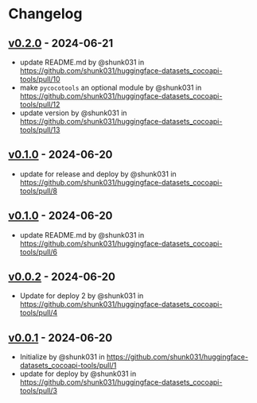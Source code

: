 # Changelog

## [v0.2.0](https://github.com/shunk031/huggingface-datasets_cocoapi-tools/compare/v0.1.0...v0.2.0) - 2024-06-21
- update README.md by @shunk031 in https://github.com/shunk031/huggingface-datasets_cocoapi-tools/pull/10
- make `pycocotools` an optional module by @shunk031 in https://github.com/shunk031/huggingface-datasets_cocoapi-tools/pull/12
- update version by @shunk031 in https://github.com/shunk031/huggingface-datasets_cocoapi-tools/pull/13

## [v0.1.0](https://github.com/shunk031/huggingface-datasets_cocoapi-tools/compare/v0.0.3...v0.1.0) - 2024-06-20
- update for release and deploy by @shunk031 in https://github.com/shunk031/huggingface-datasets_cocoapi-tools/pull/8

## [v0.1.0](https://github.com/shunk031/huggingface-datasets_cocoapi-tools/compare/v0.0.2...v0.1.0) - 2024-06-20
- update README.md by @shunk031 in https://github.com/shunk031/huggingface-datasets_cocoapi-tools/pull/6

## [v0.0.2](https://github.com/shunk031/huggingface-datasets_cocoapi-tools/compare/v0.0.1...v0.0.2) - 2024-06-20
- Update for deploy 2 by @shunk031 in https://github.com/shunk031/huggingface-datasets_cocoapi-tools/pull/4

## [v0.0.1](https://github.com/shunk031/huggingface-datasets_cocoapi-tools/commits/v0.0.1) - 2024-06-20
- Initialize by @shunk031 in https://github.com/shunk031/huggingface-datasets_cocoapi-tools/pull/1
- update for deploy by @shunk031 in https://github.com/shunk031/huggingface-datasets_cocoapi-tools/pull/3
